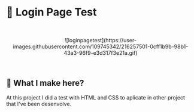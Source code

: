 # 🔑 Login Page Test
<br>
<p align="center">
![loginpagetest](https://user-images.githubusercontent.com/109745342/216257501-0cff1b9b-98b1-43a3-96f9-e3d317f3e21a.gif)
</p>
<br>

## 📝 What I make here?
At this project I did a test with HTML and CSS to aplicate in other project that I've been desenvolve.
